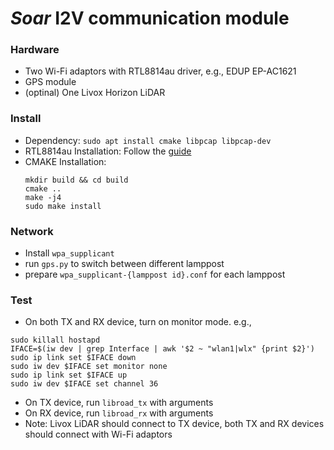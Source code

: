 # *Soar* I2V communication module

### Hardware
- Two Wi-Fi adaptors with RTL8814au driver, e.g., EDUP EP-AC1621
- GPS module
- (optinal) One Livox Horizon LiDAR

### Install
- Dependency: `sudo apt install cmake libpcap libpcap-dev`
- RTL8814au Installation: Follow the [guide](8814au/README.md)
- CMAKE Installation:
    ```
    mkdir build && cd build
    cmake ..
    make -j4
    sudo make install
    ```
  

### Network
- Install `wpa_supplicant`
- run `gps.py` to switch between different lamppost
- prepare `wpa_supplicant-{lamppost id}.conf` for each lamppost

### Test
- On both TX and RX device, turn on monitor mode. e.g.,
```
sudo killall hostapd
IFACE=$(iw dev | grep Interface | awk '$2 ~ "wlan1|wlx" {print $2}')
sudo ip link set $IFACE down
sudo iw dev $IFACE set monitor none
sudo ip link set $IFACE up
sudo iw dev $IFACE set channel 36
```

- On TX device, run `libroad_tx` with arguments
- On RX device, run `libroad_rx` with arguments
- Note: Livox LiDAR should connect to TX device, both TX and RX devices should connect with Wi-Fi adaptors 
